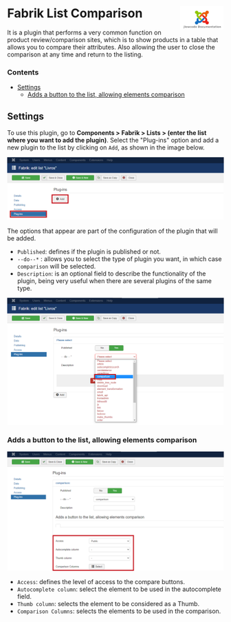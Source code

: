 # Fabrik List Comparison <img src="../images/jlowcodelogo.png" width="102px" align="right" />

It is a plugin that performs a very common function on product review/comparison sites, which is to show products in a table that allows you to compare their attributes. Also allowing the user to close the comparison at any time and return to the listing.

### Contents
- [Settings](#Settings)
  - [Adds a button to the list, allowing elements comparison](#adds-a-button-to-the-list-allowing-elements-comparison)

## Settings

To use this plugin, go to **Components > Fabrik > Lists > (enter the list where you want to add the plugin)**. Select the "Plug-ins" option and add a new plugin to the list by clicking on `Add`, as shown in the image below.

<img src="../images/comparison1.png" width="900px" />

The options that appear are part of the configuration of the plugin that will be added.
- `Published`: defines if the plugin is published or not.
- `--do--*` : allows you to select the type of plugin you want, in which case `comparison` will be selected.
- `Description`: is an optional field to describe the functionality of the plugin, being very useful when there are several plugins of the same type.
<img src="../images/comparison2.png" width="900px" />

### Adds a button to the list, allowing elements comparison

<img src="../images/comparison3.png" width="900px" />

- `Access`: defines the level of access to the compare buttons.
- `Autocomplete column`: select the element to be used in the autocomplete field.
- `Thumb column`: selects the element to be considered as a Thumb.
- `Comparison Columns`: selects the elements to be used in the comparison.
